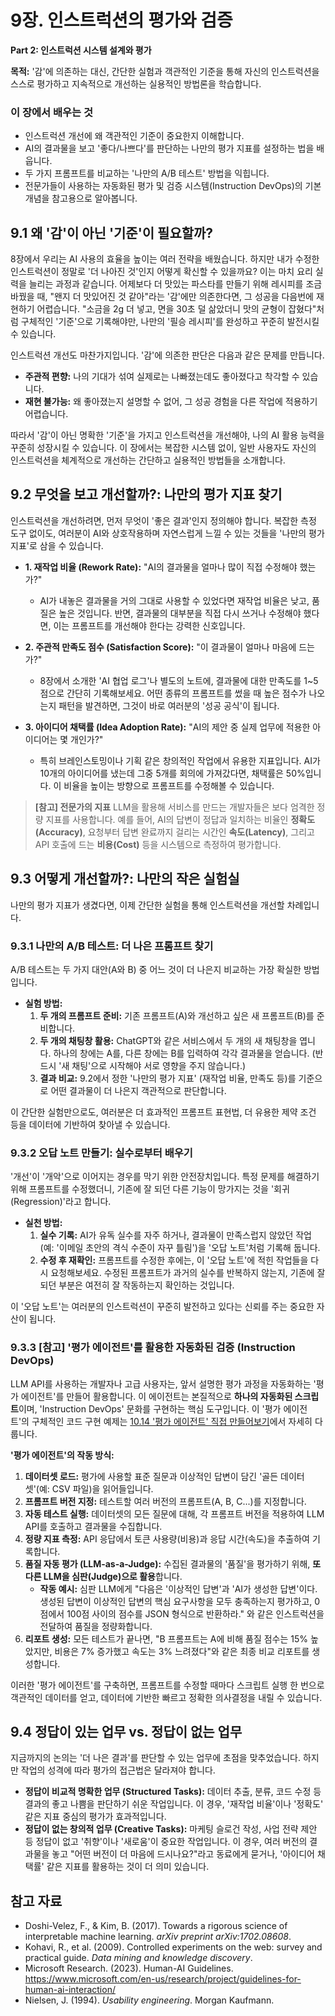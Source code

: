 # 9장. 인스트럭션의 평가와 검증

**Part 2: 인스트럭션 시스템 설계와 평가**

**목적:** '감'에 의존하는 대신, 간단한 실험과 객관적인 기준을 통해 자신의 인스트럭션을 스스로 평가하고 지속적으로 개선하는 실용적인 방법론을 학습합니다.

### 이 장에서 배우는 것
- 인스트럭션 개선에 왜 객관적인 기준이 중요한지 이해합니다.
- AI의 결과물을 보고 '좋다/나쁘다'를 판단하는 나만의 평가 지표를 설정하는 법을 배웁니다.
- 두 가지 프롬프트를 비교하는 '나만의 A/B 테스트' 방법을 익힙니다.
- 전문가들이 사용하는 자동화된 평가 및 검증 시스템(Instruction DevOps)의 기본 개념을 참고용으로 알아봅니다.

## 9.1 왜 '감'이 아닌 '기준'이 필요할까?

8장에서 우리는 AI 사용의 효율을 높이는 여러 전략을 배웠습니다. 하지만 내가 수정한 인스트럭션이 정말로 '더 나아진 것'인지 어떻게 확신할 수 있을까요? 이는 마치 요리 실력을 늘리는 과정과 같습니다. 어제보다 더 맛있는 파스타를 만들기 위해 레시피를 조금 바꿨을 때, "왠지 더 맛있어진 것 같아"라는 '감'에만 의존한다면, 그 성공을 다음번에 재현하기 어렵습니다. "소금을 2g 더 넣고, 면을 30초 덜 삶았더니 맛의 균형이 잡혔다"처럼 구체적인 '기준'으로 기록해야만, 나만의 '필승 레시피'를 완성하고 꾸준히 발전시킬 수 있습니다.

인스트럭션 개선도 마찬가지입니다. '감'에 의존한 판단은 다음과 같은 문제를 만듭니다.
- **주관적 편향:** 나의 기대가 섞여 실제로는 나빠졌는데도 좋아졌다고 착각할 수 있습니다.
- **재현 불가능:** 왜 좋아졌는지 설명할 수 없어, 그 성공 경험을 다른 작업에 적용하기 어렵습니다.

따라서 '감'이 아닌 명확한 '기준'을 가지고 인스트럭션을 개선해야, 나의 AI 활용 능력을 꾸준히 성장시킬 수 있습니다. 이 장에서는 복잡한 시스템 없이, 일반 사용자도 자신의 인스트럭션을 체계적으로 개선하는 간단하고 실용적인 방법들을 소개합니다.

## 9.2 무엇을 보고 개선할까?: 나만의 평가 지표 찾기

인스트럭션을 개선하려면, 먼저 무엇이 '좋은 결과'인지 정의해야 합니다. 복잡한 측정 도구 없이도, 여러분이 AI와 상호작용하며 자연스럽게 느낄 수 있는 것들을 '나만의 평가 지표'로 삼을 수 있습니다.

- **1. 재작업 비율 (Rework Rate):** "AI의 결과물을 얼마나 많이 직접 수정해야 했는가?"
  - AI가 내놓은 결과물을 거의 그대로 사용할 수 있었다면 재작업 비율은 낮고, 품질은 높은 것입니다. 반면, 결과물의 대부분을 직접 다시 쓰거나 수정해야 했다면, 이는 프롬프트를 개선해야 한다는 강력한 신호입니다.

- **2. 주관적 만족도 점수 (Satisfaction Score):** "이 결과물이 얼마나 마음에 드는가?"
  - 8장에서 소개한 'AI 협업 로그'나 별도의 노트에, 결과물에 대한 만족도를 1~5점으로 간단히 기록해보세요. 어떤 종류의 프롬프트를 썼을 때 높은 점수가 나오는지 패턴을 발견하면, 그것이 바로 여러분의 '성공 공식'이 됩니다.

- **3. 아이디어 채택률 (Idea Adoption Rate):** "AI의 제안 중 실제 업무에 적용한 아이디어는 몇 개인가?"
  - 특히 브레인스토밍이나 기획 같은 창의적인 작업에서 유용한 지표입니다. AI가 10개의 아이디어를 냈는데 그중 5개를 회의에 가져갔다면, 채택률은 50%입니다. 이 비율을 높이는 방향으로 프롬프트를 수정해볼 수 있습니다.

> **[참고] 전문가의 지표**
> LLM을 활용해 서비스를 만드는 개발자들은 보다 엄격한 정량 지표를 사용합니다. 예를 들어, AI의 답변이 정답과 일치하는 비율인 **정확도(Accuracy)**, 요청부터 답변 완료까지 걸리는 시간인 **속도(Latency)**, 그리고 API 호출에 드는 **비용(Cost)** 등을 시스템으로 측정하여 평가합니다.

## 9.3 어떻게 개선할까?: 나만의 작은 실험실

나만의 평가 지표가 생겼다면, 이제 간단한 실험을 통해 인스트럭션을 개선할 차례입니다.

### 9.3.1 나만의 A/B 테스트: 더 나은 프롬프트 찾기

A/B 테스트는 두 가지 대안(A와 B) 중 어느 것이 더 나은지 비교하는 가장 확실한 방법입니다.

- **실험 방법:**
  1.  **두 개의 프롬프트 준비:** 기존 프롬프트(A)와 개선하고 싶은 새 프롬프트(B)를 준비합니다.
  2.  **두 개의 채팅창 활용:** ChatGPT와 같은 서비스에서 두 개의 새 채팅창을 엽니다. 하나의 창에는 A를, 다른 창에는 B를 입력하여 각각 결과물을 얻습니다. (반드시 '새 채팅'으로 시작해야 서로 영향을 주지 않습니다.)
  3.  **결과 비교:** 9.2에서 정한 '나만의 평가 지표' (재작업 비율, 만족도 등)를 기준으로 어떤 결과물이 더 나은지 객관적으로 판단합니다.

이 간단한 실험만으로도, 여러분은 더 효과적인 프롬프트 표현법, 더 유용한 제약 조건 등을 데이터에 기반하여 찾아낼 수 있습니다.

### 9.3.2 오답 노트 만들기: 실수로부터 배우기

'개선'이 '개악'으로 이어지는 경우를 막기 위한 안전장치입니다. 특정 문제를 해결하기 위해 프롬프트를 수정했더니, 기존에 잘 되던 다른 기능이 망가지는 것을 '회귀(Regression)'라고 합니다.

- **실천 방법:**
  1.  **실수 기록:** AI가 유독 실수를 자주 하거나, 결과물이 만족스럽지 않았던 작업(예: '이메일 초안의 격식 수준이 자꾸 틀림')을 '오답 노트'처럼 기록해 둡니다.
  2.  **수정 후 재확인:** 프롬프트를 수정한 후에는, 이 '오답 노트'에 적힌 작업들을 다시 요청해보세요. 수정된 프롬프트가 과거의 실수를 반복하지 않는지, 기존에 잘 되던 부분은 여전히 잘 작동하는지 확인하는 것입니다.

이 '오답 노트'는 여러분의 인스트럭션이 꾸준히 발전하고 있다는 신뢰를 주는 중요한 자산이 됩니다.

### 9.3.3 [참고] '평가 에이전트'를 활용한 자동화된 검증 (Instruction DevOps)

LLM API를 사용하는 개발자나 고급 사용자는, 앞서 설명한 평가 과정을 자동화하는 '평가 에이전트'를 만들어 활용합니다. 이 에이전트는 본질적으로 **하나의 자동화된 스크립트**이며, 'Instruction DevOps' 문화를 구현하는 핵심 도구입니다. 이 '평가 에이전트'의 구체적인 코드 구현 예제는 [10.14 '평가 에이전트' 직접 만들어보기](10-4-advanced-architectures.md#1014-평가-에이전트-직접-만들어보기)에서 자세히 다룹니다.

**'평가 에이전트'의 작동 방식:**

1.  **데이터셋 로드:** 평가에 사용할 표준 질문과 이상적인 답변이 담긴 '골든 데이터셋'(예: CSV 파일)을 읽어들입니다.
2.  **프롬프트 버전 지정:** 테스트할 여러 버전의 프롬프트(A, B, C...)를 지정합니다.
3.  **자동 테스트 실행:** 데이터셋의 모든 질문에 대해, 각 프롬프트 버전을 적용하여 LLM API를 호출하고 결과물을 수집합니다.
4.  **정량 지표 측정:** API 응답에서 토큰 사용량(비용)과 응답 시간(속도)을 추출하여 기록합니다.
5.  **품질 자동 평가 (LLM-as-a-Judge):** 수집된 결과물의 '품질'을 평가하기 위해, **또 다른 LLM을 심판(Judge)으로 활용**합니다.
    - **작동 예시:** 심판 LLM에게 "다음은 '이상적인 답변'과 'AI가 생성한 답변'이다. 생성된 답변이 이상적인 답변의 핵심 요구사항을 모두 충족하는지 평가하고, 0점에서 100점 사이의 점수를 JSON 형식으로 반환하라." 와 같은 인스트럭션을 전달하여 품질을 정량화합니다.
6.  **리포트 생성:** 모든 테스트가 끝나면, "B 프롬프트는 A에 비해 품질 점수는 15% 높았지만, 비용은 7% 증가했고 속도는 3% 느려졌다"와 같은 최종 비교 리포트를 생성합니다.

이러한 '평가 에이전트'를 구축하면, 프롬프트를 수정할 때마다 스크립트 실행 한 번으로 객관적인 데이터를 얻고, 데이터에 기반한 빠르고 정확한 의사결정을 내릴 수 있습니다.

## 9.4 정답이 있는 업무 vs. 정답이 없는 업무

지금까지의 논의는 '더 나은 결과'를 판단할 수 있는 업무에 초점을 맞추었습니다. 하지만 작업의 성격에 따라 평가의 접근법은 달라져야 합니다.

- **정답이 비교적 명확한 업무 (Structured Tasks):** 데이터 추출, 분류, 코드 수정 등 결과의 좋고 나쁨을 판단하기 쉬운 작업입니다. 이 경우, '재작업 비율'이나 '정확도' 같은 지표 중심의 평가가 효과적입니다.
- **정답이 없는 창의적 업무 (Creative Tasks):** 마케팅 슬로건 작성, 사업 전략 제안 등 정답이 없고 '취향'이나 '새로움'이 중요한 작업입니다. 이 경우, 여러 버전의 결과물을 놓고 "어떤 버전이 더 마음에 드시나요?"라고 동료에게 묻거나, '아이디어 채택률' 같은 지표를 활용하는 것이 더 의미 있습니다.

## 참고 자료

- Doshi-Velez, F., & Kim, B. (2017). Towards a rigorous science of interpretable machine learning. *arXiv preprint arXiv:1702.08608*.
- Kohavi, R., et al. (2009). Controlled experiments on the web: survey and practical guide. *Data mining and knowledge discovery*.
- Microsoft Research. (2023). Human-AI Guidelines. https://www.microsoft.com/en-us/research/project/guidelines-for-human-ai-interaction/
- Nielsen, J. (1994). *Usability engineering*. Morgan Kaufmann.